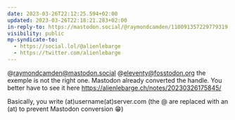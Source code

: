 ```yaml
---
date: 2023-03-26T22:12:25.594+02:00
updated: 2023-03-26T22:18:21.283+02:00
in-reply-to: https://mastodon.social/@raymondcamden/110091357229779319
visibility: public
mp-syndicate-to:
  - https://social.lol/@alienlebarge
  - https://twitter.com/alienlebarge
---
```

@raymondcamden@mastodon.social @eleventy@fosstodon.org the exemple is not the right one. Mastodon already converted the handle. You better have to see it here https://alienlebarge.ch/notes/20230326175845/

Basically, you write (at)username(at)server.com (the @ are replaced with an (at) to prevent Mastodon conversion 😁)
